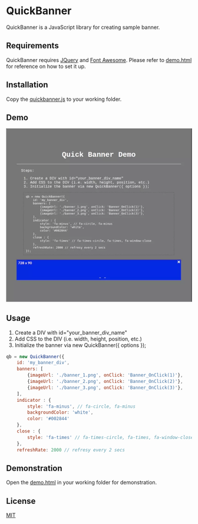 # QuickBanner

QuickBanner is a JavaScript library for creating sample banner.

## Requirements

QuickBanner requires [JQuery](https://jquery.com/) and [Font Awesome](https://fontawesome.com/). Please refer to [demo.html](https://github.com/michitect/quickbanner/blob/main/demo.html) for reference on how to set it up.

## Installation

Copy the [quickbanner.js](https://github.com/michitect/quickbanner/blob/main/quickbanner.js) to your working folder.

## Demo

![](demo.webp)

## Usage

1. Create a DIV with id="your_banner_div_name"
2. Add CSS to the DIV (i.e. width, height, position, etc.)
3. Initialize the banner via new QuickBanner({ options });

```javascript
qb = new QuickBanner({
    id: 'my_banner_div', 
    banners: [ 
        {imageUrl: './banner_1.png', onClick: 'Banner_OnClick(1)'},
        {imageUrl: './banner_2.png', onClick: 'Banner_OnClick(2)'},
        {imageUrl: './banner_3.png', onClick: 'Banner_OnClick(3)'},
    ],
    indicator : {
        style: 'fa-minus', // fa-circle, fa-minus
        backgroundColor: 'white',
        color: '#002844'
    },
    close : {
        style: 'fa-times' // fa-times-circle, fa-times, fa-window-close
    },
    refreshRate: 2000 // refresy every 2 secs
```

## Demonstration

Open the [demo.html](https://github.com/michitect/quickbanner/blob/main/demo.html) in your working folder for demonstration.

## License
[MIT](https://choosealicense.com/licenses/mit/)
